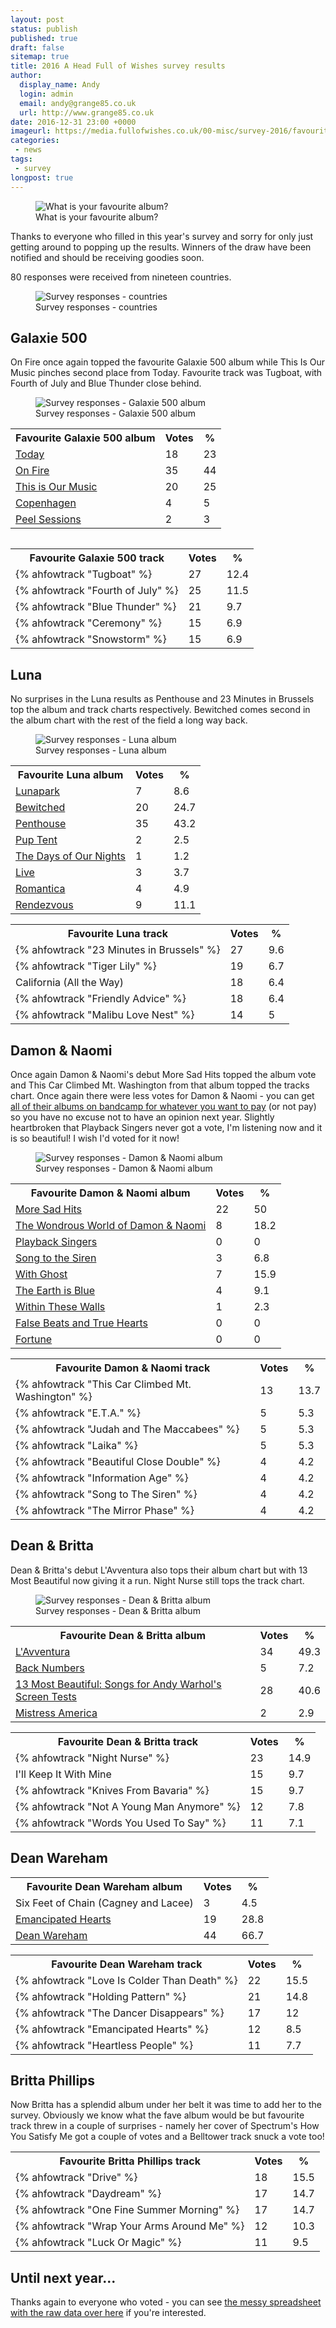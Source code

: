```yaml
---
layout: post
status: publish
published: true
draft: false
sitemap: true
title: 2016 A Head Full of Wishes survey results
author:
  display_name: Andy
  login: admin
  email: andy@grange85.co.uk
  url: http://www.grange85.co.uk
date: 2016-12-31 23:00 +0000
imageurl: https://media.fullofwishes.co.uk/00-misc/survey-2016/favourite-album-survey-2016.jpg
categories:
 - news
tags:
 - survey
longpost: true
---
```

<figure class="caption aligncenter"><img src="https://media.fullofwishes.co.uk/00-misc/survey-2016/favourite-album-survey-2016.jpg" alt="What is your favourite album?" /><figcaption class="caption-text">What is your favourite album?</figcaption></figure>
<p class="lead">Thanks to everyone who filled in this year's survey and sorry for only just getting around to popping up the results. Winners of the draw have been notified and should be receiving goodies soon.</p>
<p>80 responses were received from nineteen countries.</p>
<figure class="caption aligncenter"><img src="https://media.fullofwishes.co.uk/00-misc/survey-2016/countries-survey-2016.png" alt="Survey responses - countries" /><figcaption class="caption-text">Survey responses - countries</figcaption></figure>
<h2>Galaxie 500</h2>
<p>On Fire once again topped the favourite Galaxie 500 album while This Is Our Music pinches second place from Today. Favourite track was Tugboat, with Fourth of July and Blue Thunder close behind.</p>
<figure class="caption aligncenter"><img src="https://media.fullofwishes.co.uk/00-misc/survey-2016/galaxie-500-survey-2016.png" alt="Survey responses - Galaxie 500 album" /><figcaption class="caption-text">Survey responses - Galaxie 500 album</figcaption></figure>
<!--more-->
<table class="table table-striped">
<tr><th>Favourite Galaxie 500 album</th>	<th>Votes</th>	<th>%</th></tr>
<tr><td><a href="/database/galaxie-500/releases/galaxie-500-today/">Today</a></td>	<td>18</td>	<td>23</td></tr>
<tr class="success"><td><a href="/database/galaxie-500/releases/galaxie-500-on-fire/">On Fire</a></td>	<td>35</td>	<td>44</td></tr>
<tr><td><a href="/database/galaxie-500/releases/galaxie-500-this-is-our-music/">This is Our Music</a></td>	<td>20</td>	<td>25</td></tr>
<tr><td><a href="/database/galaxie-500/releases/galaxie-500-copenhagen/">Copenhagen</a></td>	<td>4</td>	<td>5</td></tr>
<tr><td><a href="/database/galaxie-500/releases/galaxie-500-peel-sessions/">Peel Sessions</a></td>	<td>2</td>	<td>3</td></tr>
<table>
<table class="table table-striped">
<tr><th>Favourite Galaxie 500 track</th>	<th>Votes</th>	<th>%</th></tr>
<tr class="success"><td>{% ahfowtrack "Tugboat" %}</td>	<td>27</td>	<td>12.4</td></tr>
<tr><td>{% ahfowtrack "Fourth of July" %}</td>	<td>25</td>	<td>11.5</td></tr>
<tr><td>{% ahfowtrack "Blue Thunder" %}</td>	<td>21</td>	<td>9.7</td></tr>
<tr><td>{% ahfowtrack "Ceremony" %}</td>	<td>15</td>	<td>6.9</td></tr>
<tr><td>{% ahfowtrack "Snowstorm" %}</td>	<td>15</td>	<td>6.9</td></tr>
</table>

<h2>Luna</h2>
<p>No surprises in the Luna results as Penthouse and 23 Minutes in Brussels top the album and track charts respectively. Bewitched comes second in the album chart with the rest of the field a long way back.</p>
<figure class="caption aligncenter"><img src="https://media.fullofwishes.co.uk/00-misc/survey-2016/luna-survey-2016.png" alt="Survey responses - Luna album" /><figcaption class="caption-text">Survey responses - Luna album</figcaption></figure>

<table class="table table-striped">
<tr><th>Favourite Luna album</th>	<th>Votes</th>	<th>%</th></tr>
<tr><td><a href="/database/luna/releases/luna-lunapark/">Lunapark</a></td>	<td>7</td>	<td>8.6</td></tr>
<tr><td><a href="/database/luna/releases/luna-bewitched/">Bewitched</a></td>	<td>20</td>	<td>24.7</td></tr>
<tr class="success"><td><a href="/database/luna/releases/luna-penthouse/">Penthouse</a></td>	<td>35</td>	<td>43.2</td></tr>
<tr><td><a href="/database/luna/releases/luna-pup-tent/">Pup Tent</a></td>	<td>2</td>	<td>2.5</td></tr>
<tr><td><a href="/database/luna/releases/luna-the-days-of-our-nights/">The Days of Our Nights</a></td>	<td>1</td>	<td>1.2</td></tr>
<tr><td><a href="/database/luna/releases/luna-live/">Live</a></td>	<td>3</td>	<td>3.7</td></tr>
<tr><td><a href="/database/luna/releases/luna-romantica/">Romantica</a></td>	<td>4</td>	<td>4.9</td></tr>
<tr><td><a href="/database/luna/releases/luna-rendezvous/">Rendezvous</a></td>	<td>9</td>	<td>11.1</td></tr>
</table>

<table class="table table-striped">
<tr><th>Favourite Luna track</th>	<th>Votes</th>	<th>%</th></tr>
<tr class="success"><td>{% ahfowtrack "23 Minutes in Brussels" %}</td>	<td>27</td>	<td>9.6</td></tr>
<tr><td>{% ahfowtrack "Tiger Lily" %}</td>	<td>19</td>	<td>6.7</td></tr>
<tr><td>California (All the Way)</td>	<td>18</td>	<td>6.4</td></tr>
<tr><td>{% ahfowtrack "Friendly Advice" %}</td>	<td>18</td>	<td>6.4</td></tr>
<tr><td>{% ahfowtrack "Malibu Love Nest" %}</td>	<td>14</td>	<td>5</td></tr>
</table>

<h2>Damon & Naomi</h2>
<p>Once again Damon & Naomi's debut More Sad Hits topped the album vote and This Car Climbed Mt. Washington from that album topped the tracks chart. Once again there were less votes for Damon & Naomi - you can get <a href="https://damonandnaomi.bandcamp.com/">all of their albums on bandcamp for whatever you want to pay</a> (or not pay) so you have no excuse not to have an opinion next year. Slightly heartbroken that Playback Singers never got a vote, I'm listening now and it is so beautiful! I wish I'd voted for it now!</p>
<figure class="caption aligncenter"><img src="https://media.fullofwishes.co.uk/00-misc/survey-2016/damon-and-naomi-survey-2016.png" alt="Survey responses - Damon & Naomi album" /><figcaption class="caption-text">Survey responses - Damon & Naomi album</figcaption></figure>

<table class="table table-striped">
<tr><th>Favourite Damon & Naomi album</th>	<th>Votes</th>	<th>%</th></tr>
<tr class="success"><td><a href="/database/damon-and-naomi/releases/damon-and-naomi-more-sad-hits/">More Sad Hits</a></td>	<td>22</td>	<td>50</td></tr>
<tr><td><a href="/database/damon-and-naomi/releases/damon-and-naomi-wondrous-world/">The Wondrous World of Damon & Naomi</a></td>	<td>8</td>	<td>18.2</td></tr>
<tr><td><a href="/database/damon-and-naomi/releases/damon-and-naomi-playback-singers/">Playback Singers</a></td>	<td>0</td>	<td>0</td></tr>
<tr><td><a href="/database/damon-and-naomi/releases/damon-and-naomi-song-to-the-siren/">Song to the Siren</a></td>	<td>3</td>	<td>6.8</td></tr>
<tr><td><a href="/database/damon-and-naomi/releases/damon-and-naomi-with-ghost/">With Ghost</a></td>	<td>7</td>	<td>15.9</td></tr>
<tr><td><a href="/database/damon-and-naomi/releases/damon-and-naomi-the-earth-is-blue/">The Earth is Blue</a></td>	<td>4</td>	<td>9.1</td></tr>
<tr><td><a href="/database/damon-and-naomi/releases/damon-and-naomi-within-these-walls/">Within These Walls</a></td>	<td>1</td>	<td>2.3</td></tr>
<tr><td><a href="/database/damon-and-naomi/releases/damon-and-naomi-false-beats-and-true-hearts/">False Beats and True Hearts</a></td>	<td>0</td>	<td>0</td></tr>
<tr><td><a href="/database/damon-and-naomi/releases/damon-and-naomi-fortune/">Fortune</a></td>	<td>0</td>	<td>0</td></tr>
</table>

<table class="table table-striped">
<tr><th>Favourite Damon & Naomi track</th>	<th>Votes</th>	<th>%</th></tr>
<tr class="success"><td>{% ahfowtrack "This Car Climbed Mt. Washington" %}</td>	<td>13</td>	<td>13.7</td></tr>
<tr><td>{% ahfowtrack "E.T.A." %}</td>	<td>5</td>	<td>5.3</td></tr>
<tr><td>{% ahfowtrack "Judah and The Maccabees" %}</td>	<td>5</td>	<td>5.3</td></tr>
<tr><td>{% ahfowtrack "Laika" %}</td>	<td>5</td>	<td>5.3</td></tr>
<tr><td>{% ahfowtrack "Beautiful Close Double" %}</td>	<td>4</td>	<td>4.2</td></tr>
<tr><td>{% ahfowtrack "Information Age" %}</td>	<td>4</td>	<td>4.2</td></tr>
<tr><td>{% ahfowtrack "Song to The Siren" %}</td>	<td>4</td>	<td>4.2</td></tr>
<tr><td>{% ahfowtrack "The Mirror Phase" %}</td>	<td>4</td>	<td>4.2</td></tr>
</table>

<h2>Dean & Britta</h2>
<p>Dean & Britta's debut L'Avventura also tops their album chart but with 13 Most Beautiful now giving it a run. Night Nurse still tops the track chart.</p>
<figure class="caption aligncenter"><img src="https://media.fullofwishes.co.uk/00-misc/survey-2016/dean-and-britta-survey-2016.png" alt="Survey responses - Dean & Britta album" /><figcaption class="caption-text">Survey responses - Dean & Britta album</figcaption></figure>

<table class="table table-striped">
<tr><th>Favourite Dean & Britta album</th>	<th>Votes</th>	<th>%</th></tr>
<tr class="success"><td><a href="/database/dean-and-britta/dean-and-britta-releases/dean-and-britta-lavventura/">L'Avventura</a></td>	<td>34</td>	<td>49.3</td></tr>
<tr><td><a href="/database/dean-and-britta/dean-and-britta-releases/dean-and-britta-back-numbers/">Back Numbers</a></td>	<td>5</td>	<td>7.2</td></tr>
<tr><td><a href="/database/dean-and-britta/dean-and-britta-releases/dean-and-britta-13-most-beautiful/">13 Most Beautiful: Songs for Andy Warhol's Screen Tests</a></td>	<td>28</td>	<td>40.6</td></tr>
<tr><td><a href="/database/dean-and-britta/dean-and-britta-releases/dean-and-britta-mistress-america/">Mistress America</a></td>	<td>2</td>	<td>2.9</td></tr>
</table>

<table class="table table-striped">
<tr><th>Favourite Dean & Britta track</th>	<th>Votes</th>	<th>%</th></tr>
<tr class="success"><td>{% ahfowtrack "Night Nurse" %}</td>	<td>23</td>	<td>14.9</td></tr>
<tr><td>I'll Keep It With Mine</td>	<td>15</td>	<td>9.7</td></tr>
<tr><td>{% ahfowtrack "Knives From Bavaria" %}</td>	<td>15</td>	<td>9.7</td></tr>
<tr><td>{% ahfowtrack "Not A Young Man Anymore" %}</td>	<td>12</td>	<td>7.8</td></tr>
<tr><td>{% ahfowtrack "Words You Used To Say" %}</td>	<td>11</td>	<td>7.1</td></tr>
</table>

<h2>Dean Wareham</h2>
<table class="table table-striped">
<tr><th>Favourite Dean Wareham album</th>	<th>Votes</th>	<th>%</th></tr>
<tr><td>Six Feet of Chain (Cagney and Lacee)</td>	<td>3</td>	<td>4.5</td></tr>
<tr><td><a href="/database/dean-and-britta/dean-wareham-releases/dean-wareham-emancipated-hearts/">Emancipated Hearts</a></td>	<td>19</td>	<td>28.8</td></tr>
<tr class="success"><td><a href="/database/dean-and-britta/dean-wareham-releases/dean-wareham-dean-wareham/">Dean Wareham</a></td>	<td>44</td>	<td>66.7</td></tr>
</table>

<table class="table table-striped">
<tr><th>Favourite Dean Wareham track</th>	<th>Votes</th>	<th>%</th></tr>
<tr class="success"><td>{% ahfowtrack "Love Is Colder Than Death" %}</td>	<td>22</td>	<td>15.5</td></tr>
<tr><td>{% ahfowtrack "Holding Pattern" %}</td>	<td>21</td>	<td>14.8</td></tr>
<tr><td>{% ahfowtrack "The Dancer Disappears" %}</td>	<td>17</td>	<td>12</td></tr>
<tr><td>{% ahfowtrack "Emancipated Hearts" %}</td>	<td>12</td>	<td>8.5</td></tr>
<tr><td>{% ahfowtrack "Heartless People" %}</td>	<td>11</td>	<td>7.7</td></tr>
</table>

<h2>Britta Phillips</h2>
<p>Now Britta has a splendid album under her belt it was time to add her to the survey. Obviously we know what the fave album would be but favourite track threw in a couple of surprises - namely her cover of Spectrum's How You Satisfy Me got a couple of votes and a Belltower track snuck a vote too!</p>

<table class="table table-striped">
<tr><th>Favourite Britta Phillips track</th>	<th>Votes</th>	<th>%</th></tr>
<tr class="success"><td>{% ahfowtrack "Drive" %}</td>	<td>18</td>	<td>15.5</td></tr>
<tr><td>{% ahfowtrack "Daydream" %}</td>	<td>17</td>	<td>14.7</td></tr>
<tr><td>{% ahfowtrack "One Fine Summer Morning" %}</td>	<td>17</td>	<td>14.7</td></tr>
<tr><td>{% ahfowtrack "Wrap Your Arms Around Me" %}</td>	<td>12</td>	<td>10.3</td></tr>
<tr><td>{% ahfowtrack "Luck Or Magic" %}</td>	<td>11</td>	<td>9.5</td></tr>
</table>

<h2>Until next year...</h2>
<p>Thanks again to everyone who voted - you can see <a href="https://docs.google.com/spreadsheets/d/1dMzJoCRtoX0vJiAkG7INkMHggvLFKXmh0tHULWIDZxc/edit?usp=sharing">the messy spreadsheet with the raw data over here</a> if you're interested.</p>

